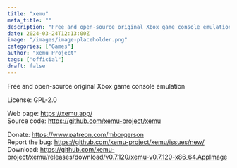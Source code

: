 ```yaml
---
title: "xemu"
meta_title: ""
description: "Free and open-source original Xbox game console emulation"
date: 2024-03-24T12:13:00Z
image: "/images/image-placeholder.png"
categories: ["Games"]
author: "xemu Project"
tags: ["official"]
draft: false
---
```


Free and open-source original Xbox game console emulation

License: GPL-2.0

Web page: https://xemu.app/  
Source code: https://github.com/xemu-project/xemu

Donate: https://www.patreon.com/mborgerson  
Report the bug: https://github.com/xemu-project/xemu/issues/new/  
Download: https://github.com/xemu-project/xemu/releases/download/v0.7.120/xemu-v0.7.120-x86_64.AppImage

